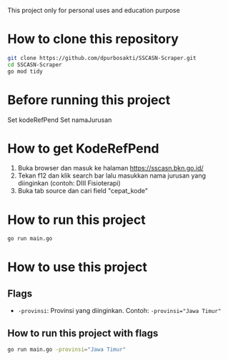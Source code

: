 This project only for personal uses and education purpose

# How to clone this repository

```bash
git clone https://github.com/dpurbosakti/SSCASN-Scraper.git
cd SSCASN-Scraper
go mod tidy
```

# Before running this project
Set kodeRefPend 
Set namaJurusan

# How to get KodeRefPend

1. Buka browser dan masuk ke halaman https://sscasn.bkn.go.id/
2. Tekan f12 dan klik search bar lalu masukkan nama jurusan yang diinginkan (contoh: DIII Fisioterapi)
3. Buka tab source dan cari field "cepat_kode"

# How to run this project

```bash
go run main.go
```

# How to use this project

## Flags

- `-provinsi`: Provinsi yang diinginkan. Contoh: `-provinsi="Jawa Timur"`

## How to run this project with flags

```bash
go run main.go -provinsi="Jawa Timur"
```
